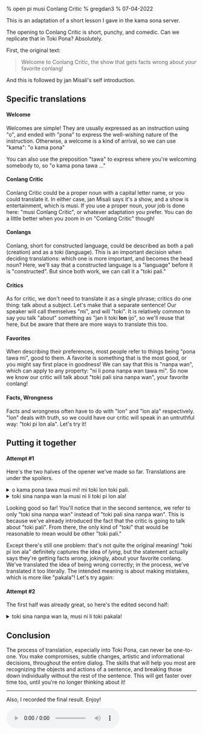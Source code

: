 % open pi musi Conlang Critic
% gregdan3
% 07-04-2022

This is an adaptation of a short lesson I gave in the kama sona server.

The opening to Conlang Critic is short, punchy, and comedic. Can we replicate
that in Toki Pona? Absolutely.

First, the original text:

> Welcome to Conlang Critic, the show that gets facts wrong about _your_
> favorite conlang!

And this is followed by jan Misali's self introduction.

## Specific translations

#### Welcome

Welcomes are simple! They are usually expressed as an instruction using "o",
and ended with "pona" to express the well-wishing nature of the instruction.
Otherwise, a welcome is a kind of arrival, so we can use "kama": "o kama pona"

You can also use the preposition "tawa" to express where you're welcoming
somebody to, so "o kama pona tawa ..."

#### Conlang Critic

Conlang Critic could be a proper noun with a capital letter name, or you could
translate it. In either case, jan Misali says it's a show, and a show is
entertainment, which is musi. If you use a proper noun, your job is done here:
"musi Conlang Critic", or whatever adaptation you prefer. You can do a little
better when you zoom in on "Conlang Critic" though!

#### Conlangs

Conlang, short for constructed language, could be described as both a pali
(creation) and as a toki (language). This is an important decision when
deciding translations: which one is more important, and becomes the head noun?
Here, we'll say that a constructed language is a "language" before it is
"constructed". But since both work, we can call it a "toki pali."

#### Critics

As for critic, we don't need to translate it as a single phrase; critics do one
thing: talk about a subject. Let's make that a separate sentence! Our speaker
will call themselves "mi", and will "toki". It is relatively common to say you
talk "about" something as "jan li toki **lon** ijo", so we'll reuse that here,
but be aware that there are more ways to translate this too.

#### Favorites

When describing their preferences, most people refer to things being "pona tawa
mi", good to them. A favorite is something that is the most good, or you might
say first place in goodness! We can say that this is "nanpa wan", which can
apply to any property: "ni li pona nanpa wan tawa mi". So now we know our
critic will talk about "toki pali sina nanpa wan", your favorite conlang!

#### Facts, Wrongness

Facts and wrongness often have to do with "lon" and "lon ala" respectively.
"lon" deals with truth, so we could have our critic will speak in an untruthful
way: "toki pi lon ala". Let's try it!

## Putting it together

#### Attempt #1

Here's the two halves of the opener we've made so far. Translations are under
the spoilers.

<details> <summary> o kama pona tawa musi mi! mi toki lon toki pali. </summary>
Welcome to my entertainment! I talk about created languages. </details>

<details> <summary> toki sina nanpa wan la musi ni li toki pi lon ala!
</summary> In the context of your favorite language, this entertainment tells
lies! </details>

Looking good so far! You'll notice that in the second sentence, we refer to
only "toki sina nanpa wan" instead of "toki pali sina nanpa wan". This is
because we've already introduced the fact that the critic is going to talk
about "toki pali". From there, the only kind of "toki" that would be reasonable
to mean would be other "toki pali."

Except there's still one problem: that's not quite the original meaning! "toki
pi lon ala" definitely captures the idea of _lying_, but the statement actually
says they're getting facts _wrong_, jokingly, about your favorite conlang.
We've translated the idea of being wrong correctly; in the process, we've
translated it too literally. The intended meaning is about making mistakes,
which is more like "pakala"! Let's try again:

#### Attempt #2

The first half was already great, so here's the edited second half:

<details> <summary> toki sina nanpa wan la, musi ni li toki pakala! </summary> 
In the context of your favorite language, this entertainment speaks mistakenly!
</details>

## Conclusion

The process of translation, especially into Toki Pona, can never be one-to-one.
You make compromises, subtle changes, artistic and informational decisions,
throughout the entire dialog. The skills that will help you most are
recognizing the objects and actions of a sentence, and breaking those down
individually without the rest of the sentence. This will get faster over time
too, until you're no longer thinking about it!

---

Also, I recorded the final result. Enjoy!

<audio controls src="/sound/conlangcritic.mp3"> </audio>
